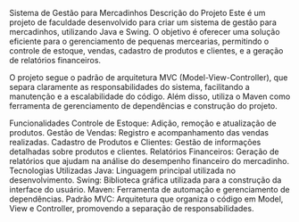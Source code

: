 Sistema de Gestão para Mercadinhos
Descrição do Projeto
Este é um projeto de faculdade desenvolvido para criar um sistema de gestão para mercadinhos, utilizando Java e Swing. O objetivo é oferecer uma solução eficiente para o gerenciamento de pequenas mercearias, permitindo o controle de estoque, vendas, cadastro de produtos e clientes, e a geração de relatórios financeiros.

O projeto segue o padrão de arquitetura MVC (Model-View-Controller), que separa claramente as responsabilidades do sistema, facilitando a manutenção e a escalabilidade do código. Além disso, utiliza o Maven como ferramenta de gerenciamento de dependências e construção do projeto.

Funcionalidades
Controle de Estoque: Adição, remoção e atualização de produtos.
Gestão de Vendas: Registro e acompanhamento das vendas realizadas.
Cadastro de Produtos e Clientes: Gestão de informações detalhadas sobre produtos e clientes.
Relatórios Financeiros: Geração de relatórios que ajudam na análise do desempenho financeiro do mercadinho.
Tecnologias Utilizadas
Java: Linguagem principal utilizada no desenvolvimento.
Swing: Biblioteca gráfica utilizada para a construção da interface do usuário.
Maven: Ferramenta de automação e gerenciamento de dependências.
Padrão MVC: Arquitetura que organiza o código em Model, View e Controller, promovendo a separação de responsabilidades.
